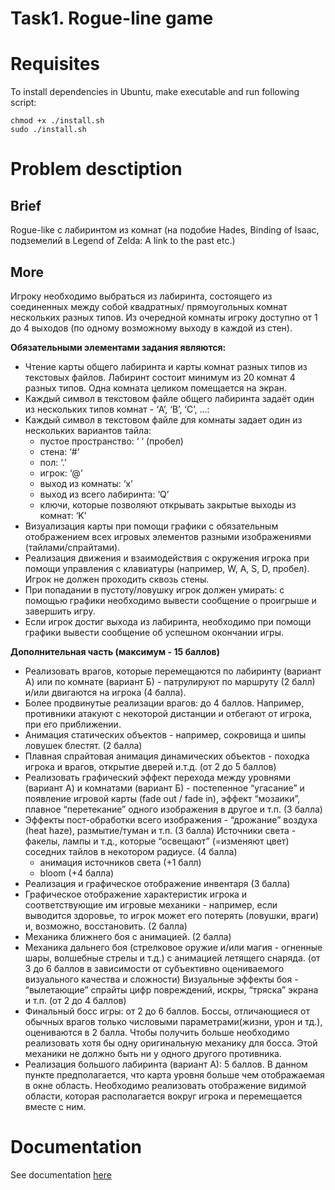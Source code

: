# Task1. Rogue-line game

# Requisites

To install dependencies in Ubuntu, make executable and run following script:

    chmod +x ./install.sh
    sudo ./install.sh

# Problem desctiption

## Brief

Rogue-like с лабиринтом из комнат (на подобие Hades, Binding of Isaac, подземелий в Legend of Zelda: A link to the past etc.)

## More

Игроку необходимо выбраться из лабиринта, состоящего из соединенных между собой квадратных/ прямоугольных комнат нескольких разных типов. Из очередной комнаты игроку доступно от 1 до 4 выходов (по одному возможному выходу в каждой из стен).

**Обязательными элементами задания являются:**

- Чтение карты общего лабиринта и карты комнат разных типов из текстовых файлов. Лабиринт состоит минимум из 20 комнат 4 разных типов. Одна комната целиком помещается на экран.
- Каждый символ в текстовом файле общего лабиринта задаёт один из нескольких типов комнат - ‘A’, ‘B’, ‘C’, ...:
- Каждый символ в текстовом файле для комнаты задает один из нескольких вариантов тайла:
  - пустое пространство: ‘ ‘ (пробел)
  - стена: ‘#’
  - пол: ‘.’
  - игрок: ‘@’
  - выход из комнаты: ‘x’
  - выход из всего лабиринта: ‘Q’
  - ключи, которые позволяют открывать закрытые выходы из комнат: ‘K’
- Визуализация карты при помощи графики с обязательным отображением всех игровых элементов разными изображениями (тайлами/спрайтами). 
- Реализация движения и взаимодействия с окружения игрока при помощи управления с клавиатуры (например, W, A, S, D, пробел). Игрок не должен проходить сквозь стены.
- При попадании в пустоту/ловушку игрок должен умирать: с помощью графики необходимо вывести сообщение о проигрыше и завершить игру.
- Если игрок достиг выхода из лабиринта, необходимо при помощи графики вывести сообщение об успешном окончании игры.

**Дополнительная часть (максимум - 15 баллов)**

- Реализовать врагов, которые перемещаются по лабиринту (вариант А) или по комнате (вариант Б) - патрулируют по маршруту (2 балл) и/или двигаются на игрока (4 балла).
- Более продвинутые реализации врагов: до 4 баллов. Например, противники атакуют с некоторой дистанции и отбегают от игрока, при его приближении.  
- Анимация статических объектов - например, сокровища и шипы ловушек блестят. (2 балла)
- Плавная спрайтовая анимация динамических объектов - походка игрока и врагов, открытие дверей и.т.д. (от 2 до 5 баллов)
- Реализовать графический эффект перехода между уровнями (вариант А) и комнатами (вариант Б) - постепенное “угасание” и появление игровой карты (fade out / fade in), эффект “мозаики”, плавное “перетекание” одного изображения в другое и т.п. (3 балла)
- Эффекты пост-обработки всего изображения - “дрожание” воздуха (heat haze), размытие/туман и т.п. (3 балла)
Источники света - факелы, лампы и т.д., которые “освещают” (=изменяют цвет) соседних тайлов в некотором радиусе. (4 балла)
  - анимация источников света (+1 балл)
  - bloom (+4 балла)
- Реализация и графическое отображение инвентаря (3 балла)
- Графическое отображение характеристик игрока и соответствующие им игровые механики - например, если выводится здоровье, то игрок может его потерять (ловушки, враги) и, возможно, восстановить. (2 балла)
- Механика ближнего боя с анимацией. (2 балла)
- Механика дальнего боя (стрелковое оружие и/или магия - огненные шары, волшебные стрелы и т.д.) с анимацией летящего снаряда. (от 3 до 6 баллов в зависимости от субъективно оцениваемого визуального качества и сложности)
Визуальные эффекты боя - “вылетающие” спрайты цифр повреждений, искры, “тряска” экрана и т.п. (от 2 до 4 баллов)
- Финальный босс игры: от 2 до 6 баллов. Боссы, отличающиеся от обычных врагов только числовыми параметрами(жизни, урон и тд.), оцениваются в 2 балла. Чтобы получить больше необходимо реализовать хотя бы одну оригинальную механику для босса. Этой механики не должно быть ни у одного другого противника. 
- Реализация большого лабиринта (вариант А): 5 баллов. В данном пункте предполагается, что карта уровня больше чем отображаемая в окне область. Необходимо реализовать отображение видимой области, которая располагается вокруг игрока и перемещается вместе с ним.

# Documentation

See documentation [here](doc/html/index.html)